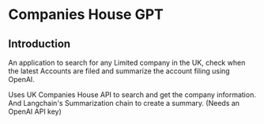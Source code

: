 # Companies House GPT

## Introduction
An application to search for any Limited company in the UK, check when the latest Accounts are filed and summarize the account filing using OpenAI.

Uses UK Companies House API to search and get the company information. And Langchain's Summarization chain to create a summary. (Needs an OpenAI API key)
